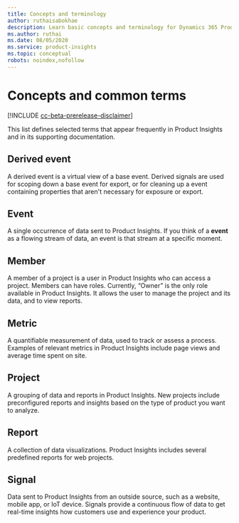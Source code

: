 ```yaml
---
title: Concepts and terminology
author: ruthaisabokhae
description: Learn basic concepts and terminology for Dynamics 365 Product Insights
ms.author: ruthai
ms.date: 08/05/2020
ms.service: product-insights
ms.topic: conceptual
robots: noindex,nofollow
---
```


# Concepts and common terms

[!INCLUDE [cc-beta-prerelease-disclaimer]( ../includes/cc-beta-prerelease-disclaimer.md)]

This list defines selected terms that appear frequently in Product Insights and in its supporting documentation.

## Derived event

A derived event is a virtual view of a base event. Derived signals are used for scoping down a base event for export, or for cleaning up a event containing properties that aren't necessary for exposure or export.

## Event

A single occurrence of data sent to Product Insights. If you think of a **event** as a flowing stream of data, an event is that stream at a specific moment.

## Member

A member of a project is a user in Product Insights who can access a project. Members can have roles. Currently, “Owner” is the only role available in Product Insights. It allows the user to manage the project and its data, and to view reports.

## Metric

A quantifiable measurement of data, used to track or assess a process. Examples of relevant metrics in Product Insights include page views and average time spent on site.

## Project

A grouping of data and reports in Product Insights. New projects include preconfigured reports and insights based on the type of product you want to analyze.

## Report

A collection of data visualizations. Product Insights includes several predefined reports for web projects.

## Signal

Data sent to Product Insights from an outside source, such as a website, mobile app, or IoT device. Signals provide a continuous flow of data to get real-time insights how customers use and experience your product.
